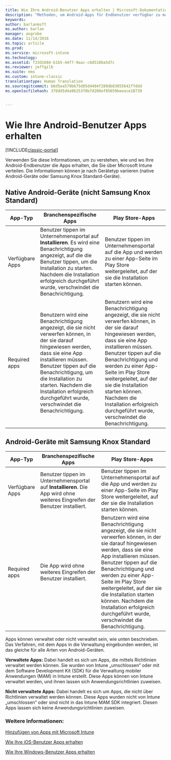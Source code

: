 ```yaml
---
title: Wie Ihre Android-Benutzer Apps erhalten | Microsoft-Dokumentation
description: "Methoden, um Android-Apps für Endbenutzer verfügbar zu machen."
keywords: 
author: barlanmsft
ms.author: barlan
manager: angrobe
ms.date: 11/14/2016
ms.topic: article
ms.prod: 
ms.service: microsoft-intune
ms.technology: 
ms.assetid: f33d1684-b1b5-44f7-9aac-c6d5186a5d7c
ms.reviewer: jeffgilb
ms.suite: ems
ms.custom: intune-classic
translationtype: Human Translation
ms.sourcegitcommit: b6d5ea579b675d85d4404f289db83055642ffddd
ms.openlocfilehash: 370dd5d4a96253f0b7d208ef85659beeace18739


---
```



# <a name="how-your-android-users-get-their-apps"></a>Wie Ihre Android-Benutzer Apps erhalten

[!INCLUDE[classic-portal](../includes/classic-portal.md)]

Verwenden Sie diese Informationen, um zu verstehen, wie und wo Ihre Android-Endbenutzer die Apps erhalten, die Sie über Microsoft Intune verteilen. Die Informationen können je nach Gerätetyp variieren (native Android-Geräte oder Samsung Knox Standard-Geräte).

## <a name="native-non-samsung-knox-standard-android-devices"></a>Native Android-Geräte (nicht Samsung Knox Standard)

| App-Typ | Branchenspezifische Apps | Play Store-Apps  |
| ------------- |-------------| -----|
| Verfügbare Apps      | Benutzer tippen im Unternehmensportal auf **Installieren**. Es wird eine Benachrichtigung angezeigt, auf die die Benutzer tippen, um die Installation zu starten. Nachdem die Installation erfolgreich durchgeführt wurde, verschwindet die Benachrichtigung. | Benutzer tippen im Unternehmensportal auf die App und werden zu einer App-Seite im Play Store weitergeleitet, auf der sie die Installation starten können.|
| Required apps      | Benutzern wird eine Benachrichtigung angezeigt, die sie nicht verwerfen können, in der sie darauf hingewiesen werden, dass sie eine App installieren müssen. Benutzer tippen auf die Benachrichtigung, um die Installation zu starten. Nachdem die Installation erfolgreich durchgeführt wurde, verschwindet die Benachrichtigung.    | Benutzern wird eine Benachrichtigung angezeigt, die sie nicht verwerfen können, in der sie darauf hingewiesen werden, dass sie eine App installieren müssen. Benutzer tippen auf die Benachrichtigung und werden zu einer App-Seite im Play Store weitergeleitet, auf der sie die Installation starten können. Nachdem die Installation erfolgreich durchgeführt wurde, verschwindet die Benachrichtigung. |

## <a name="samsung-knox-standard-android-devices"></a>Android-Geräte mit Samsung Knox Standard

| App-Typ | Branchenspezifische Apps | Play Store-Apps  |
| ------------- |-------------| -----|
| Verfügbare Apps      | Benutzer tippen im Unternehmensportal auf **Installieren**. Die App wird ohne weiteres Eingreifen der Benutzer installiert. | Benutzer tippen im Unternehmensportal auf die App und werden zu einer App-Seite im Play Store weitergeleitet, auf der sie die Installation starten können.|
| Required apps      | Die App wird ohne weiteres Eingreifen der Benutzer installiert.    | Benutzern wird eine Benachrichtigung angezeigt, die sie nicht verwerfen können, in der sie darauf hingewiesen werden, dass sie eine App installieren müssen. Benutzer tippen auf die Benachrichtigung und werden zu einer App-Seite im Play Store weitergeleitet, auf der sie die Installation starten können. Nachdem die Installation erfolgreich durchgeführt wurde, verschwindet die Benachrichtigung. |

Apps können verwaltet oder nicht verwaltet sein, wie unten beschrieben. Das Verfahren, mit dem Apps in die Verwaltung eingebunden werden, ist das gleiche für alle Arten von Android-Geräten.

**Verwaltete Apps:** Dabei handelt es sich um Apps, die mittels Richtlinien verwaltet werden können. Sie wurden von Intune „umschlossen“ oder mit dem Software Development Kit (SDK) für die Verwaltung mobiler Anwendungen (MAM) in Intune erstellt. Diese Apps können von Intune verwaltet werden, und ihnen lassen sich Anwendungsrichtlinien zuweisen.

**Nicht verwaltete Apps:** Dabei handelt es sich um Apps, die nicht über Richtlinien verwaltet werden können. Diese Apps wurden nicht von Intune „umschlossen“ oder sind nicht in das Intune MAM SDK integriert. Diesen Apps lassen sich keine Anwendungsrichtlinien zuweisen.

### <a name="see-also"></a>Weitere Informationen:
[Hinzufügen von Apps mit Microsoft Intune](/intune/deploy-use/add-apps)

[Wie Ihre iOS-Benutzer Apps erhalten](how-your-ios-users-get-their-apps.md)

[Wie Ihre Windows-Benutzer Apps erhalten](how-your-windows-users-get-their-apps.md)



<!--HONumber=Dec16_HO2-->


